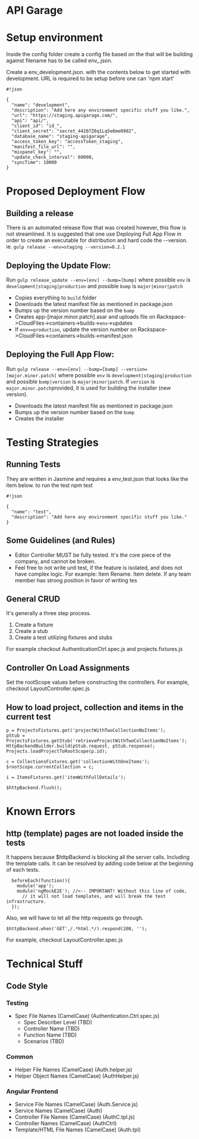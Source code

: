 API Garage
============

Setup environment
=================
Inside the config folder create a config file based on the <environment> that will be building against filename has to be called env_<environment>.json. 

Create a env_development.json. with the contents below to get started with development. URL is required to be setup before one can 'npm start'

```
#!json

{
  "name": "development",
  "description": "Add here any environment specific stuff you like.",
  "url": "https://staging.apigarage.com/",
  "api": "api/",
  "client_id": "id_",
  "client_secret": "secret_44207Z6q1Lq5e6me0902",
  "database_name": "staging-apigarage",
  "access_token_key": "accessToken_staging",
  "manifest_file_url": "",
  "mixpanel_key": "",
  "update_check_interval": 60000,
  "syncTime": 10000
}

```


Proposed Deployment Flow
========================

Building a release
------------------
There is an automated release flow that was created however, this flow is not streamlined. It is suggested that one use Deploying Full App Flow in order to create an executable for distribution and hard code the --version. ie. `gulp release --env=staging --version=0.2.1`

Deploying the Update Flow:
--------------------------
Run `gulp release_update --env=[env] --bump=[bump]` where possible `env` is `development|staging|production` and possible `bump` is `major|minor|patch`

* Copies everything to `build` folder
* Downloads the latest manifest file as mentioned in package.json
* Bumps up the version number based on the `bump`
* Creates app-[major.minor.patch].asar and uploads file on Rackspace->CloudFiles->containers->builds->`env`->updates
* If `env==production`, update the version number on Rackspace->CloudFiles->containers->builds->manifest.json


Deploying the Full App Flow:
----------------------------
Run `gulp release --env=[env] --bump=[bump] --version=[major.minor.patch]` where possible `env` is `development|staging|production` and possible `bump|version` is `major|minor|patch`. If `version` is `major.minor.patch`provided, it is used for building the installer (new version).

* Downloads the latest manifest file as mentioned in package.json
* Bumps up the version number based on the `bump`
* Creates the installer

Testing Strategies
==================

Running Tests
-------------
They are written in Jasmine and requires a env_test.json that looks like the item below. to run the test npm test


```
#!json

{
  "name": "test",
  "description": "Add here any environment specific stuff you like."
}

```

Some Guidelines (and Rules)
---------------------------
* Editor Controller MUST be fully tested. It's the core piece of the company, and cannot be broken.
* Feel free to not write unit test, if the feature is isolated, and does not have complex logic. For example: Item Rename. Item delete. If any team member has strong position in favor of writing tes

General CRUD
------------
It's generally a three step process.

1. Create a fixture
2. Create a stub
3. Create a test utilizing fixtures and stubs

For example checkout AuthenticationCtrl.spec.js and projects.fixtures.js

Controller On Load Assignments
------------------------------
Set the rootScope values before constructing the controllers.
For example, checkout LayoutController.spec.js

How to load project, collection and items in the current test
-------------------------------------------------------------
```
p = ProjectsFixtures.get('projectWithTwoCollectionNoItems');
pStub = ProjectsFixtures.getStub('retrieveProjectWithTwoCollectionNoItems');
HttpBackendBuilder.build(pStub.request, pStub.response);
Projects.loadProjectToRootScope(p.id);

c = CollectionsFixtures.get('collectionWithOneItems');
$rootScope.currentCollection = c;

i = ItemsFixtures.get('itemWithFullDetails');

$httpBackend.flush();
```

Known Errors
============
http (template) pages are not loaded inside the tests
-----------------------------------------------------
It happens because $httpBackend is blocking all the server calls. Including the
template calls. It can be resolved by adding code below at the beginning of
each tests.
```
  beforeEach(function(){
    module('app');
    module('ngMockE2E'); //<-- IMPORTANT! Without this line of code,
      // it will not load templates, and will break the test infrastructure.
  });
```

Also, we will have to let all the http requests go through.
```
$httpBackend.when('GET',/.*html.*/).respond(200, '');
```
For example, checkout LayoutController.spec.js

Technical Stuff
===============

Code Style
----------

### Testing ###
* Spec File Names (CamelCase) (Authentication.Ctrl.spec.js)
  * Spec Describer Level (TBD)
  * Controller Name (TBD)
  * Function Name (TBD)
  * Scenarios (TBD)

### Common ###
* Helper File Names (CamelCase) (Auth.helper.js)
* Helper Object Names (CamelCase) (AuthHelper.js)

### Angular Frontend ###
* Service File Names (CamelCase) (Auth.Service.js)
* Service Names (CamelCase) (Auth)
* Controller File Names (CamelCase) (AuthC.tpl.js)
* Controller Names (CamelCase) (AuthCtrl)
* Template/HTML File Names (CamelCase) (Auth.tpl)